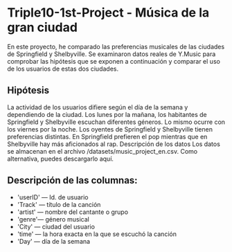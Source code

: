 # Triple10-1st-Project - Música de la gran ciudad
En este proyecto, he comparado las preferencias musicales de las ciudades de Springfield y Shelbyville. Se examinaron datos reales de Y.Music para comprobar las hipótesis que se exponen a continuación y comparar el uso de los usuarios de estas dos ciudades.

## Hipótesis
La actividad de los usuarios difiere según el día de la semana y dependiendo de la ciudad.
Los lunes por la mañana, los habitantes de Springfield y Shelbyville escuchan diferentes géneros. Lo mismo ocurre con los viernes por la noche.
Los oyentes de Springfield y Shelbyville tienen preferencias distintas. En Springfield prefieren el pop mientras que en Shelbyville hay más aficionados al rap.
Descripción de los datos
Los datos se almacenan en el archivo /datasets/music_project_en.csv. Como alternativa, puedes descargarlo aquí.

## Descripción de las columnas:

- 'userID' — Id. de usuario
- 'Track' — título de la canción
- 'artist' — nombre del cantante o grupo
- 'genre'— género musical
- 'City' — ciudad del usuario
- 'time' — la hora exacta en la que se escuchó la canción
- 'Day' — día de la semana
